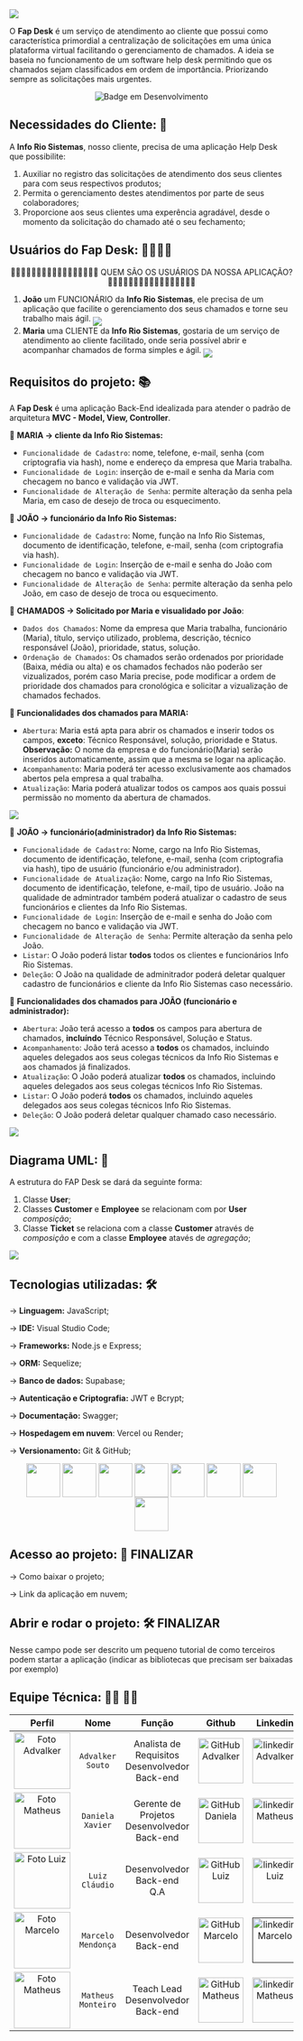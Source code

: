 <img src="/imagens/fapDesk.png">

O **Fap Desk** é um serviço de atendimento ao cliente que possui como característica primordial a centralização de solicitações em uma única plataforma virtual facilitando o gerenciamento de chamados.
A ideia se baseia no funcionamento de um software help desk permitindo que os chamados sejam classificados em ordem de importância. Priorizando sempre as solicitações mais urgentes.

<div align="middle">
   
 ![Badge em Desenvolvimento](http://img.shields.io/static/v1?label=STATUS&message=EM%20DESENVOLVIMENTO&color=GREEN&style=for-the-badge)
 
</div>

## Necessidades do Cliente: 💭

A **Info Rio Sistemas**, nosso cliente, precisa de uma aplicação Help Desk que possibilite:

1. Auxiliar no registro das solicitações de atendimento dos seus clientes para com seus respectivos produtos;
2. Permita o gerenciamento destes atendimentos por parte de seus colaboradores;
3. Proporcione aos seus clientes uma experência agradável, desde o momento da solicitação do chamado até o seu fechamento;

## Usuários do Fap Desk: 🧍‍♂️🧍‍♀️

<div align="middle">

🙎‍♀️🙎🏻‍♀️🙎🏼‍♀️🙎🏽‍♀️🙎🏾‍♀️🙎🏿‍♀️ QUEM SÃO OS USUÁRIOS DA NOSSA APLICAÇÃO? 🙎‍♂️🙎🏻‍♂️🙎🏼‍♂️🙎🏽‍♂️🙎🏾‍♂️🙎🏿‍♂️

</div>

1. **João** um FUNCIONÁRIO da **Info Rio Sistemas**, ele precisa de um aplicação que facilite o gerenciamento dos seus chamados e torne seu trabalho mais ágil.
   <img align="middle" src="/imagens/Persona João (FapDesk).png">
2. **Maria** uma CLIENTE da **Info Rio Sistemas**, gostaria de um serviço de atendimento ao cliente facilitado, onde seria possível abrir e acompanhar chamados de forma simples e ágil.
   <img align="middle" src="/imagens/Persona Maria (FapDesk).png">

## Requisitos do projeto: 📚

A **Fap Desk** é uma aplicação Back-End idealizada para atender o padrão de arquitetura **MVC - Model, View, Controller**.

📌 **MARIA -> cliente da Info Rio Sistemas:**

- `Funcionalidade de Cadastro`: nome, telefone, e-mail, senha (com criptografia via hash), nome e endereço da empresa que Maria trabalha.
- `Funcionalidade de Login`: inserção de e-mail e senha da Maria com checagem no banco e validação via JWT.
- `Funcionalidade de Alteração de Senha`: permite alteração da senha pela Maria, em caso de desejo de troca ou esquecimento.

📌 **JOÃO -> funcionário da Info Rio Sistemas:**

- `Funcionalidade de Cadastro`: Nome, função na Info Rio Sistemas, documento de identificação, telefone, e-mail, senha (com criptografia via hash).
- `Funcionalidade de Login`: Inserção de e-mail e senha do João com checagem no banco e validação via JWT.
- `Funcionalidade de Alteração de Senha`: permite alteração da senha pelo João, em caso de desejo de troca ou esquecimento.

📌 **CHAMADOS -> Solicitado por Maria e visualidado por João**:

- `Dados dos Chamados`: Nome da empresa que Maria trabalha, funcionário (Maria), título, serviço utilizado, problema, descrição, técnico responsável (João), prioridade, status, solução.
- `Ordenação de Chamados`: Os chamados serão ordenados por prioridade (Baixa, média ou alta) e os chamados fechados não poderão ser vizualizados, porém caso Maria precise, pode modificar a ordem de prioridade dos chamados para cronológica e solicitar a vizualização de chamados fechados.

📌 **Funcionalidades dos chamados para MARIA:**

- `Abertura`: Maria está apta para abrir os chamados e inserir todos os campos, **exceto**: Técnico Responsável, solução, prioridade e Status.
  **Observação:** O nome da empresa e do funcionário(Maria) serão inseridos automaticamente, assim que a mesma se logar na aplicação.
- `Acompanhamento`: Maria poderá ter acesso exclusivamente aos chamados abertos pela empresa a qual trabalha.
- `Atualização`: Maria poderá atualizar todos os campos aos quais possui permissão no momento da abertura de chamados.

<img align="middle" src="/imagens/Experiencia de Maria.png">

📌 **JOÃO -> funcionário(administrador) da Info Rio Sistemas:**

- `Funcionalidade de Cadastro`: Nome, cargo na Info Rio Sistemas, documento de identificação, telefone, e-mail, senha (com criptografia via hash), tipo de usuário (funcionário e/ou administrador).
- `Funcionalidade de Atualização`: Nome, cargo na Info Rio Sistemas, documento de identificação, telefone, e-mail, tipo de usuário. João na qualidade de admintrador também poderá atualizar o cadastro de seus funcionários e clientes da Info Rio Sistemas.
- `Funcionalidade de Login`: Inserção de e-mail e senha do João com checagem no banco e validação via JWT.
- `Funcionalidade de Alteração de Senha`: Permite alteração da senha pelo João.
- `Listar`: O João poderá listar **todos** todos os clientes e funcionários Info Rio Sistemas.
- `Deleção`: O João na qualidade de adminitrador poderá deletar qualquer cadastro de funcionários e cliente da Info Rio Sistemas caso necessário.

📌 **Funcionalidades dos chamados para JOÃO (funcionário e administrador):**

- `Abertura`: João terá acesso a **todos** os campos para abertura de chamados, **incluíndo** Técnico Responsável, Solução e Status.
- `Acompanhamento`: João terá acesso a **todos** os chamados, incluindo aqueles delegados aos seus colegas técnicos da Info Rio Sistemas e aos chamados já finalizados.
- `Atualização`: O João poderá atualizar **todos** os chamados, incluindo aqueles delegados aos seus colegas técnicos Info Rio Sistemas.
- `Listar`: O João poderá **todos** os chamados, incluindo aqueles delegados aos seus colegas técnicos Info Rio Sistemas.
- `Deleção`: O João poderá deletar qualquer chamado caso necessário.

<img align="middle" src="/imagens/Experiencia de João.png">

## Diagrama UML: 📂

A estrutura do FAP Desk se dará da seguinte forma:

1. Classe **User**;
2. Classes **Customer** e **Employee** se relacionam com por **User** _composição_;
3. Classe **Ticket** se relaciona com a classe **Customer** através de _composição_ e com a classe **Employee** atavés de _agregação_;
</div>

<img align="middle" src="/imagens/Diagramas UML fapdesk.png">

## Tecnologias utilizadas: 🛠️

-> **Linguagem:** JavaScript;

-> **IDE:** Visual Studio Code;

-> **Frameworks:** Node.js e Express;

-> **ORM:** Sequelize;

-> **Banco de dados:** Supabase;

-> **Autenticação e Criptografia:** JWT e Bcrypt;

-> **Documentação:** Swagger;

-> **Hospedagem em nuvem**: Vercel ou Render;

-> **Versionamento:** Git & GitHub;

<div align="middle">
  
<img align="middle" src="https://cdn.jsdelivr.net/gh/devicons/devicon/icons/javascript/javascript-original.svg" width="60" height="60" />
<img align="middle" src="https://cdn.jsdelivr.net/gh/devicons/devicon/icons/nodejs/nodejs-original-wordmark.svg" width="60" height="60"/>
<img align="middle" src="https://cdn.jsdelivr.net/gh/devicons/devicon/icons/express/express-original.svg" width="60" height="60"/>
<img align="middle" src="https://cdn.jsdelivr.net/gh/devicons/devicon/icons/vscode/vscode-original.svg" width="60" height="60" />
<img align="middle" src="https://cdn.jsdelivr.net/gh/devicons/devicon/icons/sequelize/sequelize-original.svg" width="60" height="60" />
<img align="middle" src="https://cdn.jsdelivr.net/gh/devicons/devicon/icons/postgresql/postgresql-original.svg" width="60" height="60" />
<img align="middle" src="https://cdn.jsdelivr.net/gh/devicons/devicon/icons/git/git-original.svg" width="60" height="60"/> 
<img align="middle" src="https://cdn.jsdelivr.net/gh/devicons/devicon/icons/github/github-original.svg" width="60" height="60"/>

</div>

## Acesso ao projeto: 📁 **FINALIZAR**

-> Como baixar o projeto;

-> Link da aplicação em nuvem;

## Abrir e rodar o projeto: 🛠️ **FINALIZAR**

Nesse campo pode ser descrito um pequeno tutorial de como terceiros podem startar a aplicação (indicar as bibliotecas que precisam ser baixadas por exemplo)

## Equipe Técnica: 👨‍💻 👩‍💻

|                              Perfil                               |        Nome        |                       Função                       |                                                                                       Github                                                                                       |                                                                   Linkedin                                                                    |
| :---------------------------------------------------------------: | :----------------: | :------------------------------------------------: | :--------------------------------------------------------------------------------------------------------------------------------------------------------------------------------: | :-------------------------------------------------------------------------------------------------------------------------------------------: |
| <img width="100" alt="Foto Advalker" src="imagens/advalker.jpeg"> |  `Advalker Souto`  | Analista de Requisitos <br> Desenvolvedor Back-end |     <a href="https://github.com/Advalker"> <img height="80" alt="GitHub Advalker" src="https://github.com/devicons/devicon/blob/master/icons/github/github-original.svg"></a>      | <a href= "https://www.linkedin.com/in/advalker-l-s-maior-5436a520a/"><img height="80" alt="linkedin Advalker" src="imagens/linkedln.png"></a> |
|  <img width="100" alt="Foto Matheus" src="imagens/Daniela.jpeg">  |  `Daniela Xavier`  |  Gerente de Projetos <br> Desenvolvedor Back-end   | <a href="https://github.com/DanielaXavier1995"> <img height="80" alt="GitHub Daniela" src="https://github.com/devicons/devicon/blob/master/icons/github/github-original.svg"></a>  |          <a href= "https://www.linkedin.com/in/dani-xavier/"><img height="80" alt="linkedin Matheus" src="imagens/linkedln.png"></a>          |
|     <img width="100" alt="Foto Luiz" src="imagens/luiz.jpeg">     |   `Luiz Cláudio`   |          Desenvolvedor Back-end <br> Q.A           |   <a href="https://github.com/LuizClaudioPestana"><img height="80" alt="GitHub Luiz" src="https://github.com/devicons/devicon/blob/master/icons/github/github-original.svg"></a>   |        <a href= "https://www.linkedin.com/in/luizclaudiopestana/"><img height="80" alt="linkedin Luiz" src="imagens/linkedln.png"></a>        |
|  <img width="100" alt="Foto Marcelo" src="imagens/marcelo.jpeg">  | `Marcelo Mendonça` |            Desenvolvedor <br> Back-end             |    <a href="https://github.com/mclmendonca"> <img height="80" alt="GitHub Marcelo" src="https://github.com/devicons/devicon/blob/master/icons/github/github-original.svg"></a>     |                              <a href=""> <img height="80" alt="linkedin Marcelo" src="imagens/linkedln.png"></a>                              |
|  <img width="100" alt="Foto Matheus" src="imagens/Matheus.jpg">   | `Matheus Monteiro` |       Teach Lead <br> Desenvolvedor Back-end       | <a href="https://github.com/matheus-monteiro97"> <img height="80" alt="GitHub Matheus" src="https://github.com/devicons/devicon/blob/master/icons/github/github-original.svg"></a> |      <a href= "https://www.linkedin.com/in/matheus-monteiro97/"><img height="80" alt="linkedin Matheus" src="imagens/linkedln.png"></a>       |
